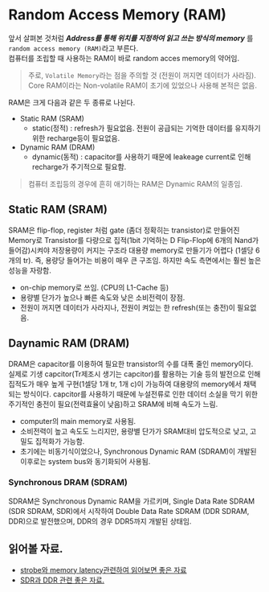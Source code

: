 # Random Access Memory (RAM)

앞서 살펴본 것처럼 ***Address를 통해 위치를 지정하여 읽고 쓰는 방식의 memory*** 를 `random access memory (RAM)`라고 부른다.  
컴퓨터를 조립할 때 사용하는 RAM이 바로 random acces memory의 약어임.

> 주로, `Volatile Memory`라는 점을 주의할 것 (전원이 꺼지면 데이터가 사라짐). Core RAM이라는 Non-volatile RAM이 초기에 있었으나 사용해 본적은 없음.

RAM은 크게 다음과 같은 두 종류로 나뉜다.

* Static RAM (SRAM)
    - static(정적) : refresh가 필요없음. 전원이 공급되는 기억한 데이터를 유지하기 위한 recharge등이 필요없음.
* Dynamic RAM (DRAM)
    - dynamic(동적) : capacitor를 사용하기 때문에 leakeage current로 인해 recharge가 주기적으로 필요함.

> 컴퓨터 조립등의 경우에 흔히 애기하는 RAM은 Dynamic RAM의 일종임.

## Static RAM (SRAM)

SRAM은 flip-flop, register 처럼 gate (좀더 정확히는 transistor)로 만들어진 Memory로 Transistor를 다량으로 집적(1bit 기억하는 D Flip-Flop에 6개의 Nand가 들어감)시켜야 저장용량이 커지는 구조라 대용량 memory로 만들기가 어렵다 (1셀당 6개의 tr). 즉, 용량당 들어가는 비용이 매우 큰 구조임. 하지만 속도 측면에서는 훨씬 높은 성능을 자랑함.

* on-chip memory로 쓰임. (CPU의 L1-Cache 등)
* 용량별 단가가 높으나 빠른 속도와 낮은 소비전력이 장점.
* 전원이 꺼지면 데이터가 사라지나, 전원이 켜있는 한 refresh(또는 충전)이 필요없음.

## Daynamic RAM (DRAM)

DRAM은 capacitor를 이용하여 필요한 transistor의 수를 대폭 줄인 memory이다. 실제로 기생 capcitor(Tr제조시 생기는 capcitor)를 활용하는 기술 등의 발전으로 인해 집적도가 매우 높게 구현(1셀당 1개 tr, 1개 c)이 가능하여 대용량의 memory에서 채택되는 방식이다. capcitor를 사용하기 때문에 누설전류로 인한 데이터 소실을 막기 위한 주기적인 충전이 필요(전력효율이 낮음)하고 SRAM에 비해 속도가 느림.

* computer의 main memory로 사용됨.
* 소비전력이 높고 속도도 느리지만, 용량별 단가가 SRAM대비 압도적으로 낮고, 고밀도 집적화가 가능함.
* 초기에는 비동기식이었으나, Synchronous Dynamic RAM (SDRAM)이 개발된 이후로는 system bus와 동기화되어 사용됨.

### Synchronous DRAM (SDRAM)

SDRAM은 Synchronous Dynamic RAM을 가르키며, Single Data Rate SDRAM (SDR SDRAM, SDR)에서 시작하여 Double Data Rate SDRAM (DDR SDRAM, DDR)으로 발전했으며, DDR의 경우 DDR5까지 개발된 상태임.

## 읽어볼 자료.

* [strobe와 memory latency관련하여 읽어보면 좋은 자료](http://m.enuri.com/knowcom/detail.jsp?kbno=35825&bbsname=guide&cateno=&page=1)
* [SDR과 DDR 관련 좋은 자료.](https://blog.naver.com/techref/222261992447)